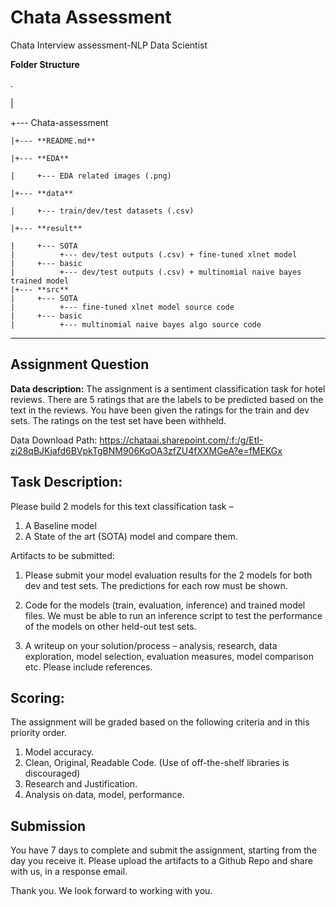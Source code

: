 # Chata Assessment
Chata Interview assessment-NLP Data Scientist


**Folder Structure**

.

|

+--- Chata-assessment

    |+--- **README.md**
    
    |+--- **EDA**
    
    |     +--- EDA related images (.png)
    
    |+--- **data**
    
    |     +--- train/dev/test datasets (.csv)
    
    |+--- **result**
    
    |     +--- SOTA
    |          +--- dev/test outputs (.csv) + fine-tuned xlnet model
    |     +--- basic
    |          +--- dev/test outputs (.csv) + multinomial naive bayes trained model
    |+--- **src**
    |     +--- SOTA
    |          +--- fine-tuned xlnet model source code
    |     +--- basic
    |          +--- multinomial naive bayes algo source code





--------------------------------


## Assignment Question
**Data description:**
The assignment is a sentiment classification task for hotel reviews. There are 5 ratings that are the labels to be predicted based on the text in the reviews. You have been given the ratings for the train and dev sets. The ratings on the test set have been withheld. 

Data Download Path: https://chataai.sharepoint.com/:f:/g/EtI-zi28qBJKjafd6BVpkTgBNM906KqOA3zfZU4fXXMGeA?e=fMEKGx 


## Task Description:
 Please build 2 models for this text classification task – 
1.	A Baseline model  
2. A State of the art (SOTA) model and compare them.

Artifacts to be submitted:

1.	Please submit your model evaluation results for the 2 models for both dev and test sets.
The predictions for each row must be shown.

2.	Code for the models (train, evaluation, inference) and trained model files. We must be able to run an inference script to test the performance of the models on other held-out test sets.

3.	A writeup on your solution/process – analysis, research, data exploration, model selection, evaluation measures, model comparison etc. Please include references.

## Scoring:
The assignment will be graded based on the following criteria and in this priority order.
1.	Model accuracy.
2.	Clean, Original, Readable Code. (Use of off-the-shelf libraries is discouraged)
3.	Research and Justification.
4.	Analysis on data, model, performance.


## Submission
You have 7 days to complete and submit the assignment, starting from the day you receive it. Please upload the artifacts to a Github Repo and share with us, in a response email.


Thank you.
We look forward to working with you.

